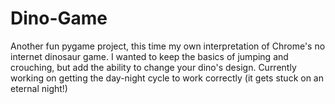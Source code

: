 # Dino-Game
Another fun pygame project, this time my own interpretation of Chrome's no internet dinosaur game. I wanted to keep the basics of jumping and crouching, but add the ability to change your dino's design. Currently working on getting the day-night cycle to work correctly (it gets stuck on an eternal night!)
